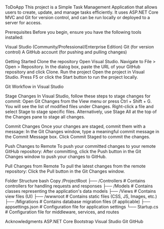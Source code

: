 ToDoApp
This project is a Simple Task Management Application that allows users to create, update, and manage tasks efficiently. It uses ASP.NET Core MVC and Git for version control, and can be run locally or deployed to a server for access.

Prerequisites
Before you begin, ensure you have the following tools installed:

Visual Studio (Community/Professional/Enterprise Edition)
Git (for version control)
A GitHub account (for pushing and pulling changes)

Getting Started
Clone the repository
Open Visual Studio.
Navigate to File > Open > Repository.
In the dialog box, paste the URL of your GitHub repository and click Clone.
Run the project
Open the project in Visual Studio.
Press F5 or click the Start button to run the project locally.

Git Workflow in Visual Studio

Stage Changes
In Visual Studio, follow these steps to stage changes for commit:
Open Git Changes from the View menu or press Ctrl + Shift + G.
You will see the list of modified files under Changes.
Right-click a file and select Stage to stage specific files.
Alternatively, use Stage All at the top of the Changes pane to stage all changes.

Commit Changes
Once your changes are staged, commit them with a message:
In the Git Changes window, type a meaningful commit message in the Commit Message box.
Click Commit Staged to commit the changes.

Push Changes to Remote
To push your committed changes to your remote GitHub repository:
After committing, click the Push button in the Git Changes window to push your changes to GitHub.

Pull Changes from Remote
To pull the latest changes from the remote repository:
Click the Pull button in the Git Changes window.

Folder Structure
bash
Copy
/ProjectRoot
├── /Controllers      # Contains controllers for handling requests and responses
├── /Models           # Contains classes representing the application's data models
├── /Views            # Contains view files (UI)
├── /wwwroot          # Contains static files (CSS, JS, Images, etc.)
├── /Migrations       # Contains database migration files (if applicable)
├── appsettings.json  # Configuration file for application settings
└── Startup.cs        # Configuration file for middleware, services, and routes

Acknowledgments
ASP.NET Core
Bootstrap
Visual Studio
Git
GitHub
